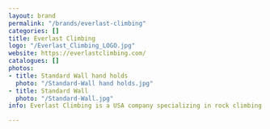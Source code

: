 ```yaml
---
layout: brand
permalink: "/brands/everlast-climbing"
categories: []
title: Everlast Climbing
logo: "/Everlast_Climbing_LOGO.jpg"
website: https://everlastclimbing.com/
catalogues: []
photos:
- title: Standard Wall hand holds
  photo: "/Standard-Wall hand holds.jpg"
- title: Standard Wall
  photo: "/Standard-Wall.jpg"
info: Everlast Climbing is a USA company specializing in rock climbing traverse walls.

---
```

